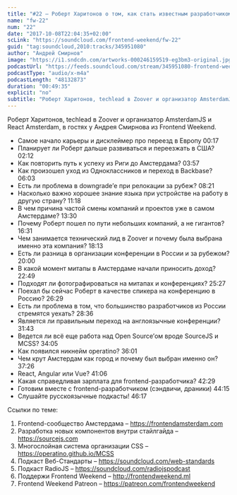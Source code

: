 ```yaml
---
title: "#22 – Роберт Харитонов о том, как стать известным разработчиком в Европе"
name: "fw-22"
num: "22"
date: "2017-10-08T22:04:35+02:00"
scLink: "https://soundcloud.com/frontend-weekend/fw-22"
guid: "tag:soundcloud,2010:tracks/345951080"
author: "Андрей Смирнов"
image: "https://i1.sndcdn.com/artworks-000246159519-eg3bm3-original.jpg"
podcastUrl: "https://feeds.soundcloud.com/stream/345951080-frontend-weekend-fw-22.m4a"
podcastType: "audio/x-m4a"
podcastLength: "48132873"
duration: "00:49:35"
explicit: "no"
subtitle: "Роберт Харитонов, techlead в Zoover и организатор AmsterdamJS и React Amsterdam, в гостях у Андрея Смирнова из Frontend Weekend."
---
```

Роберт Харитонов, techlead в Zoover и организатор AmsterdamJS и React Amsterdam, в гостях у Андрея Смирнова из Frontend Weekend.

- Самое начало карьеры и дисклеймер про переезд в Европу 00:17
- Планирует ли Роберт дальше развиваться и переезжать в США? 02:12
- Как повторить путь к успеху из Риги до Амстердама? 03:57
- Как произошел уход из Одноклассников и переход в Backbase? 06:03
- Есть ли проблема в downgrade’е при релокации за рубеж? 08:21
- Насколько важно хорошее знание языка при устройстве на работу в другую страну? 11:18	
- В чем причина частой смены компаний и проектов уже в самом Амстердаме? 13:30
- Почему Роберт пошел по пути небольших компаний, а не гигантов? 16:31
- Чем занимается технический лид в Zoover и почему была выбрана именно эта компания? 18:13
- Есть ли разница в организации конференции в России и за рубежом? 20:00
- В какой момент митапы в Амстердаме начали приносить доход? 22:49
- Подходят ли фотографироваться на митапах и конференциях? 25:27
- Поехал бы сейчас Роберт в качестве спикера на конференцию в Россию? 26:29
- Есть ли проблема в том, что большинство разработчиков из России стремятся уехать? 28:36
- Является ли правильным переход на англоязычные конференции? 31:43
- Ведется ли всё еще работа над Open Source’ом вроде SourceJS и MCSS? 34:05
- Как появился никнейм operatino? 36:01
- Чем крут Амстердам как город и почему был выбран именно он? 37:26
- React, Angular или Vue? 41:06
- Какая справедливая зарплата для frontend-разработчика? 42:29
- Готовим вместе с frontend-разработчиком (сэндвичи, драники) 44:15
- Слушайте русскоязычные подкасты! 46:17

Ссылки по теме:
1) Frontend-сообщество Амстердама – https://frontendamsterdam.com
2) Разработка новых компонентов внутри стайлгайда – https://sourcejs.com
3) Многослойная система организации CSS – https://operatino.github.io/MCSS
4) Подкаст Веб-Стандарты – https://soundcloud.com/web-standards
5) Подкаст RadioJS – https://soundcloud.com/radiojspodcast
6) Поддержи Frontend Weekend – http://frontendweekend.ml
7) Frontend Weekend Patreon – https://patreon.com/frontendweekend